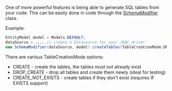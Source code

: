 One of more powerful features is being able to generate SQL tables from your code. This can be easily done in code through the [SchemaModifier](http://requery.github.io/javadoc/io/requery/sql/SchemaModifier.html) class.

Example:

```java
EntityModel model = Models.DEFAULT;
dataSource = ...; // create a Datasource for your JDBC driver
new SchemaModifier(dataSource, model).createTables(TableCreationMode.DROP_CREATE);
```

There are various TableCreationMode options:
* CREATE - create the tables, the tables must not already exist
* DROP_CREATE - drop all tables and create them newly (ideal for testing)
* CREATE_NOT_EXISTS - create tables if they don't exist (requires IF EXISTS support)
